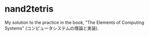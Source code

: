 # nand2tetris
My solution to the practice in the book, "The Elements of Computing Systems" (コンピュータシステムの理論と実装).
